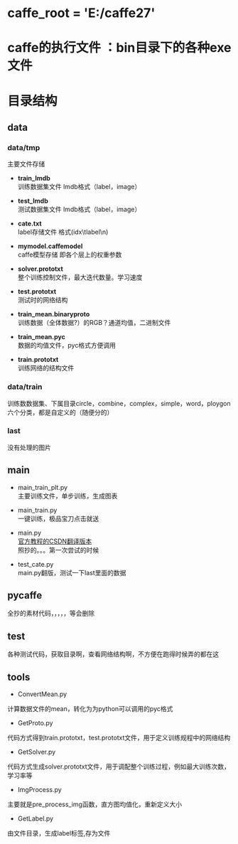 # caffe_root = 'E:/caffe27'
# caffe的执行文件 ：bin目录下的各种exe文件
# 目录结构
## data
### data/tmp  
主要文件存储

- **train_lmdb**   
训练数据集文件 lmdb格式（label，image） 

- **test_lmdb**   
测试数据集文件 lmdb格式（label，image） 

- **cate.txt**   
label存储文件  格式(idx\tlabel\n)

- **mymodel.caffemodel**   
caffe模型存储 即各个层上的权重参数

- **solver.prototxt**   
整个训练控制文件，最大迭代数量。学习速度

- **test.prototxt**   
测试时的网络结构

- **train_mean.binaryproto**   
训练数据（全体数据?）的RGB？通道均值，二进制文件

- **train_mean.pyc**   
数据的均值文件，pyc格式方便调用

- **train.prototxt**   
训练网络的结构文件
### data/train
训练数数据集、下属目录circle，combine，complex，simple，word，ploygon六个分类，都是自定义的（随便分的）

### last
没有处理的图片

## main
- main_train_plt.py   
主要训练文件，单步训练，生成图表
- main_train.py    
一键训练，极品宝刀点击就送
- main.py   
[官方教程的CSDN翻译版本](https://blog.csdn.net/jnulzl/article/details/52077915)   
照抄的。。。第一次尝试的时候

- test_cate.py   
main.py翻版，测试一下last里面的数据
## pycaffe
全抄的素材代码，，，，，等会删除
## test
各种测试代码，获取目录啊，查看网络结构啊，不方便在跑得时候弄的都在这
## tools
- ConvertMean.py

计算数据文件的mean，转化为为python可以调用的pyc格式

- GetProto.py

代码方式得到train.prototxt，test.prototxt文件，用于定义训练规程中的网络结构

- GetSolver.py

代码方式生成solver.prototxt文件，用于调配整个训练过程，例如最大训练次数，学习率等

- ImgProcess.py

主要就是pre_process_img函数，直方图均值化，重新定义大小

- GetLabel.py

由文件目录，生成label标签,存为文件
